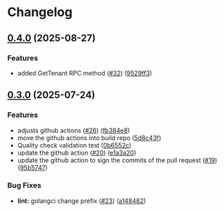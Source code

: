 # Changelog

## [0.4.0](https://github.com/openkcm/api-sdk/compare/v0.3.0...v0.4.0) (2025-08-27)


### Features

* added GetTenant RPC method ([#32](https://github.com/openkcm/api-sdk/issues/32)) ([9529ff3](https://github.com/openkcm/api-sdk/commit/9529ff34beb10e32a96aa086e05137923dfce496))

## [0.3.0](https://github.com/openkcm/api-sdk/compare/v0.2.0...v0.3.0) (2025-07-24)


### Features

* adjusts github actions ([#26](https://github.com/openkcm/api-sdk/issues/26)) ([fb384e8](https://github.com/openkcm/api-sdk/commit/fb384e8c6ebb5aa25eb02f255a17af6d520bfd06))
* move the github actions into build repo ([5d8c43f](https://github.com/openkcm/api-sdk/commit/5d8c43f7b9be8813d30d9c195751cf86b3e96334))
* Quality check validation test ([0b6552c](https://github.com/openkcm/api-sdk/commit/0b6552c9e2ee49150858664281689f952fb1af76))
* update the github action ([#20](https://github.com/openkcm/api-sdk/issues/20)) ([e1a3a20](https://github.com/openkcm/api-sdk/commit/e1a3a20b817a385a4581558420404031a08486e2))
* update the github action to sign the commits of the pull request ([#19](https://github.com/openkcm/api-sdk/issues/19)) ([95b5747](https://github.com/openkcm/api-sdk/commit/95b57476ba5bc7946ebf8dc1b9f0bd03e53d0adf))


### Bug Fixes

* **lint:** golangci change prefix ([#23](https://github.com/openkcm/api-sdk/issues/23)) ([a148482](https://github.com/openkcm/api-sdk/commit/a148482d5a74d362e64811558966a189915dc780))
